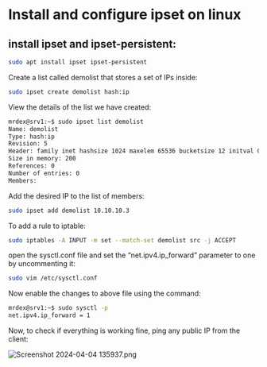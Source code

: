 # Install and configure ipset on linux

## install ipset and ipset-persistent:

```bash
sudo apt install ipset ipset-persistent
```

Create a list called demolist that stores a set of IPs inside:

```bash
sudo ipset create demolist hash:ip
```

View the details of the list we have created:

```bash
mrdex@srv1:~$ sudo ipset list demolist
Name: demolist
Type: hash:ip
Revision: 5
Header: family inet hashsize 1024 maxelem 65536 bucketsize 12 initval 0x57e41446
Size in memory: 200
References: 0
Number of entries: 0
Members:
```

Add the desired IP to the list of members:

```bash
sudo ipset add demolist 10.10.10.3
```

To add a rule to iptable:

```bash
sudo iptables -A INPUT -m set --match-set demolist src -j ACCEPT
```

open the sysctl.conf file and set the “net.ipv4.ip_forward” parameter to one by uncommenting it:

```bash
sudo vim /etc/sysctl.conf
```

Now enable the changes to above file using the command:

```bash
mrdex@srv1:~$ sudo sysctl -p
net.ipv4.ip_forward = 1
```

Now, to check if everything is working fine, ping any public IP from the client:

![Screenshot 2024-04-04 135937.png](Install%20and%20configure%20ipset%20on%20linux%203bf3ef99e2b146ebaabab0211a624116/Screenshot_2024-04-04_135937.png)